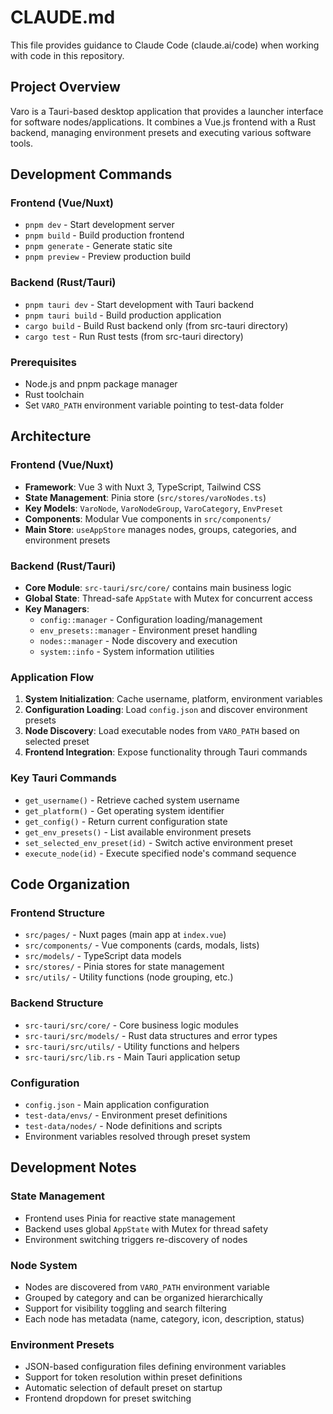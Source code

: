 # CLAUDE.md

This file provides guidance to Claude Code (claude.ai/code) when working with code in this repository.

## Project Overview

Varo is a Tauri-based desktop application that provides a launcher interface for software nodes/applications. It combines a Vue.js frontend with a Rust backend, managing environment presets and executing various software tools.

## Development Commands

### Frontend (Vue/Nuxt)
- `pnpm dev` - Start development server
- `pnpm build` - Build production frontend
- `pnpm generate` - Generate static site
- `pnpm preview` - Preview production build

### Backend (Rust/Tauri)
- `pnpm tauri dev` - Start development with Tauri backend
- `pnpm tauri build` - Build production application
- `cargo build` - Build Rust backend only (from src-tauri directory)
- `cargo test` - Run Rust tests (from src-tauri directory)

### Prerequisites
- Node.js and pnpm package manager
- Rust toolchain
- Set `VARO_PATH` environment variable pointing to test-data folder

## Architecture

### Frontend (Vue/Nuxt)
- **Framework**: Vue 3 with Nuxt 3, TypeScript, Tailwind CSS
- **State Management**: Pinia store (`src/stores/varoNodes.ts`)
- **Key Models**: `VaroNode`, `VaroNodeGroup`, `VaroCategory`, `EnvPreset`
- **Components**: Modular Vue components in `src/components/`
- **Main Store**: `useAppStore` manages nodes, groups, categories, and environment presets

### Backend (Rust/Tauri)
- **Core Module**: `src-tauri/src/core/` contains main business logic
- **Global State**: Thread-safe `AppState` with Mutex for concurrent access
- **Key Managers**: 
  - `config::manager` - Configuration loading/management
  - `env_presets::manager` - Environment preset handling
  - `nodes::manager` - Node discovery and execution
  - `system::info` - System information utilities

### Application Flow
1. **System Initialization**: Cache username, platform, environment variables
2. **Configuration Loading**: Load `config.json` and discover environment presets
3. **Node Discovery**: Load executable nodes from `VARO_PATH` based on selected preset
4. **Frontend Integration**: Expose functionality through Tauri commands

### Key Tauri Commands
- `get_username()` - Retrieve cached system username
- `get_platform()` - Get operating system identifier
- `get_config()` - Return current configuration state
- `get_env_presets()` - List available environment presets
- `set_selected_env_preset(id)` - Switch active environment preset
- `execute_node(id)` - Execute specified node's command sequence

## Code Organization

### Frontend Structure
- `src/pages/` - Nuxt pages (main app at `index.vue`)
- `src/components/` - Vue components (cards, modals, lists)
- `src/models/` - TypeScript data models
- `src/stores/` - Pinia stores for state management
- `src/utils/` - Utility functions (node grouping, etc.)

### Backend Structure
- `src-tauri/src/core/` - Core business logic modules
- `src-tauri/src/models/` - Rust data structures and error types
- `src-tauri/src/utils/` - Utility functions and helpers
- `src-tauri/src/lib.rs` - Main Tauri application setup

### Configuration
- `config.json` - Main application configuration
- `test-data/envs/` - Environment preset definitions
- `test-data/nodes/` - Node definitions and scripts
- Environment variables resolved through preset system

## Development Notes

### State Management
- Frontend uses Pinia for reactive state management
- Backend uses global `AppState` with Mutex for thread safety
- Environment switching triggers re-discovery of nodes

### Node System
- Nodes are discovered from `VARO_PATH` environment variable
- Grouped by category and can be organized hierarchically
- Support for visibility toggling and search filtering
- Each node has metadata (name, category, icon, description, status)

### Environment Presets
- JSON-based configuration files defining environment variables
- Support for token resolution within preset definitions
- Automatic selection of default preset on startup
- Frontend dropdown for preset switching